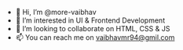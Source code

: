 - 👋 Hi, I’m @more-vaibhav
- 👀 I’m interested in UI & Frontend Development
- 💞️ I’m looking to collaborate on HTML, CSS & JS
- 📫 You can reach me on vaibhavmr94@gmil.com
